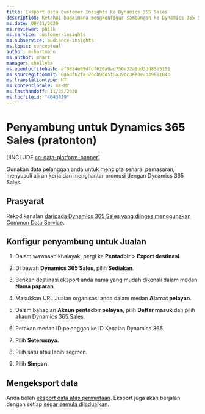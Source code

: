 ```yaml
---
title: Eksport data Customer Insights ke Dynamics 365 Sales
description: Ketahui bagaimana mengkonfigur sambungan ke Dynamics 365 Sales.
ms.date: 08/21/2020
ms.reviewer: philk
ms.service: customer-insights
ms.subservice: audience-insights
ms.topic: conceptual
author: m-hartmann
ms.author: mhart
manager: shellyha
ms.openlocfilehash: af0824e69dfdf620a0ac756e32a9bd3dd85e5151
ms.sourcegitcommit: 6a6df62fa12dcb9bd5f5a39cc3ee0e2b3988184b
ms.translationtype: HT
ms.contentlocale: ms-MY
ms.lasthandoff: 11/25/2020
ms.locfileid: "4643829"
---
```

# <a name="connector-for-dynamics-365-sales-preview"></a>Penyambung untuk Dynamics 365 Sales (pratonton)

[!INCLUDE [cc-data-platform-banner](../includes/cc-data-platform-banner.md)]

Gunakan data pelanggan anda untuk mencipta senarai pemasaran, menyusuli aliran kerja dan menghantar promosi dengan Dynamics 365 Sales.

## <a name="prerequisite"></a>Prasyarat

Rekod kenalan [daripada Dynamics 365 Sales yang diinges menggunakan Common Data Service](connect-power-query.md).

## <a name="configure-the-connector-for-sales"></a>Konfigur penyambung untuk Jualan

1. Dalam wawasan khalayak, pergi ke **Pentadbir** > **Export destinasi**.

1. Di bawah **Dynamics 365 Sales**, pilih **Sediakan**.

1. Berikan destinasi eksport anda nama yang mudah dikenali dalam medan **Nama paparan**.

1. Masukkan URL Jualan organisasi anda dalam medan **Alamat pelayan**.

1. Dalam bahagian **Akaun pentadbir pelayan**, pilih **Daftar masuk** dan pilih akaun Dynamics 365 Sales.

1. Petakan medan ID pelanggan ke ID Kenalan Dynamics 365.

1. Pilih **Seterusnya**.

1. Pilih satu atau lebih segmen.

1. Pilih **Simpan**.

## <a name="export-the-data"></a>Mengeksport data

Anda boleh [eksport data atas permintaan](export-destinations.md). Eksport juga akan berjalan dengan setiap [segar semula dijadualkan](system.md#schedule-tab).
